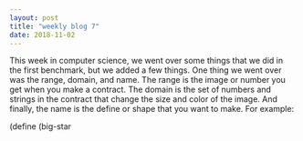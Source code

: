 ```yaml
---
layout: post
title: "weekly blog 7"
date: 2018-11-02
---
```


This week in computer science, we went over some things that we did in the first benchmark, but we added a few things. One thing we went over was the range, domain, and name. The range is the image or number you get when you make a contract. The domain is the set of numbers and strings in the contract that change the size and color of the image. And finally, the name is the define or shape that you want to make. For example:

(define (big-star
